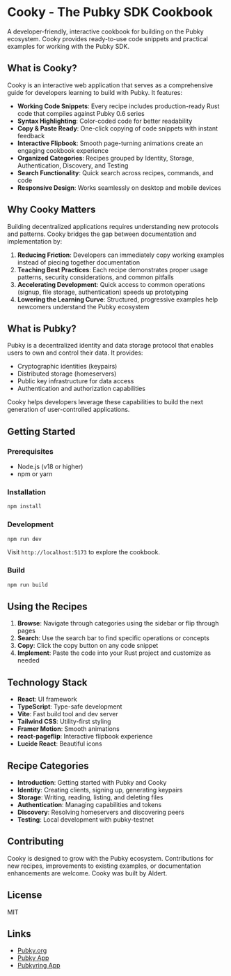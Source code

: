 # Cooky - The Pubky SDK Cookbook

A developer-friendly, interactive cookbook for building on the Pubky ecosystem. Cooky provides ready-to-use code snippets and practical examples for working with the Pubky SDK.

## What is Cooky?

Cooky is an interactive web application that serves as a comprehensive guide for developers learning to build with Pubky. It features:

- **Working Code Snippets**: Every recipe includes production-ready Rust code that compiles against Pubky 0.6 series
- **Syntax Highlighting**: Color-coded code for better readability
- **Copy & Paste Ready**: One-click copying of code snippets with instant feedback
- **Interactive Flipbook**: Smooth page-turning animations create an engaging cookbook experience
- **Organized Categories**: Recipes grouped by Identity, Storage, Authentication, Discovery, and Testing
- **Search Functionality**: Quick search across recipes, commands, and code
- **Responsive Design**: Works seamlessly on desktop and mobile devices

## Why Cooky Matters

Building decentralized applications requires understanding new protocols and patterns. Cooky bridges the gap between documentation and implementation by:

1. **Reducing Friction**: Developers can immediately copy working examples instead of piecing together documentation
2. **Teaching Best Practices**: Each recipe demonstrates proper usage patterns, security considerations, and common pitfalls
3. **Accelerating Development**: Quick access to common operations (signup, file storage, authentication) speeds up prototyping
4. **Lowering the Learning Curve**: Structured, progressive examples help newcomers understand the Pubky ecosystem

## What is Pubky?

Pubky is a decentralized identity and data storage protocol that enables users to own and control their data. It provides:

- Cryptographic identities (keypairs)
- Distributed storage (homeservers)
- Public key infrastructure for data access
- Authentication and authorization capabilities

Cooky helps developers leverage these capabilities to build the next generation of user-controlled applications.

## Getting Started

### Prerequisites

- Node.js (v18 or higher)
- npm or yarn

### Installation

```bash
npm install
```

### Development

```bash
npm run dev
```

Visit `http://localhost:5173` to explore the cookbook.

### Build

```bash
npm run build
```

## Using the Recipes

1. **Browse**: Navigate through categories using the sidebar or flip through pages
2. **Search**: Use the search bar to find specific operations or concepts
3. **Copy**: Click the copy button on any code snippet
4. **Implement**: Paste the code into your Rust project and customize as needed

## Technology Stack

- **React**: UI framework
- **TypeScript**: Type-safe development
- **Vite**: Fast build tool and dev server
- **Tailwind CSS**: Utility-first styling
- **Framer Motion**: Smooth animations
- **react-pageflip**: Interactive flipbook experience
- **Lucide React**: Beautiful icons

## Recipe Categories

- **Introduction**: Getting started with Pubky and Cooky
- **Identity**: Creating clients, signing up, generating keypairs
- **Storage**: Writing, reading, listing, and deleting files
- **Authentication**: Managing capabilities and tokens
- **Discovery**: Resolving homeservers and discovering peers
- **Testing**: Local development with pubky-testnet

## Contributing

Cooky is designed to grow with the Pubky ecosystem. Contributions for new recipes, improvements to existing examples, or documentation enhancements are welcome. Cooky was built by Aldert.

## License

MIT

## Links

- [Pubky.org](https://pubky.org)
- [Pubky App](https://pubky.app)
- [Pubkyring App](https://pubkyring.app)
